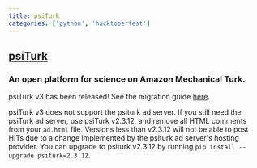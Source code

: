 ```yaml
---
title: psiTurk
categories: ['python', 'hacktoberfest']
---
```

## [psiTurk](https://github.com/NYUCCL/psiTurk)

### An open platform for science on Amazon Mechanical Turk.


psiTurk v3 has been released! See the migration guide [here](https://psiturk.readthedocs.io/en/latest/migrating.html).

psiTurk v3 does not support the psiturk ad server. If you still need
the psiTurk ad server, use psiTurk v2.3.12, and remove all HTML comments
from your `ad.html` file. Versions less than v2.3.12 will not be able to post
HITs due to a change implemented by the psiturk ad server's hosting provider. You can upgrade to psiturk v2.3.12 by running `pip install --upgrade psiturk=2.3.12`.
